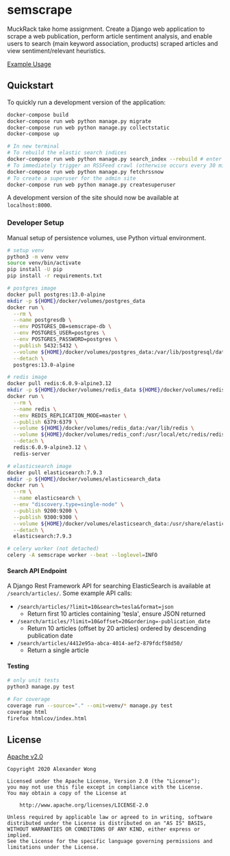 # semscrape

MuckRack take home assignment. Create a Django web application to scrape a web publication, perform article sentiment analysis, and enable users to search (main keyword association, products) scraped articles and view sentiment/relevant heuristics.

[Example Usage](https://swift-yeg.cloud.cybera.ca:8080/v1/AUTH_e3b719b87453492086f32f5a66c427cf/media/2020/11/08/muck_rack_takehome_example.gif)

## Quickstart

To quickly run a development version of the application:

```bash
docker-compose build
docker-compose run web python manage.py migrate
docker-compose run web python manage.py collectstatic
docker-compose up

# In new terminal
# To rebuild the elastic search indices
docker-compose run web python manage.py search_index --rebuild # enter y at prompt
# To immediately trigger an RSSFeed crawl (otherwise occurs every 30 mins)
docker-compose run web python manage.py fetchrssnow
# To create a superuser for the admin site
docker-compose run web python manage.py createsuperuser

```

A development version of the site should now be available at `localhost:8000`.

### Developer Setup

Manual setup of persistence volumes, use Python virtual environment.

```bash
# setup venv
python3 -m venv venv
source venv/bin/activate
pip install -U pip
pip install -r requirements.txt

# postgres image
docker pull postgres:13.0-alpine
mkdir -p ${HOME}/docker/volumes/postgres_data
docker run \
  --rm \
  --name postgresdb \
  --env POSTGRES_DB=semscrape-db \
  --env POSTGRES_USER=postgres \
  --env POSTGRES_PASSWORD=postgres \
  --publish 5432:5432 \
  --volume ${HOME}/docker/volumes/postgres_data:/var/lib/postgresql/data \
  --detach \
  postgres:13.0-alpine

# redis image
docker pull redis:6.0.9-alpine3.12
mkdir -p ${HOME}/docker/volumes/redis_data ${HOME}/docker/volumes/redis_conf
docker run \
  --rm \
  --name redis \
  --env REDIS_REPLICATION_MODE=master \
  --publish 6379:6379 \
  --volume ${HOME}/docker/volumes/redis_data:/var/lib/redis \
  --volume ${HOME}/docker/volumes/redis_conf:/usr/local/etc/redis/redis.conf \
  --detach \
  redis:6.0.9-alpine3.12 \
  redis-server

# elasticsearch image
docker pull elasticsearch:7.9.3
mkdir -p ${HOME}/docker/volumes/elasticsearch_data
docker run \
  --rm \
  --name elasticsearch \
  --env "discovery.type=single-node" \
  --publish 9200:9200 \
  --publish 9300:9300 \
  --volume ${HOME}/docker/volumes/elasticsearch_data:/usr/share/elasticsearch/data \
  --detach \
  elasticsearch:7.9.3

# celery worker (not detached)
celery -A semscrape worker --beat --loglevel=INFO
```
#### Search API Endpoint

A Django Rest Framework API for searching ElasticSearch is available at
`/search/articles/`.
Some example API calls:
- `/search/articles/?limit=10&search=tesla&format=json`
    - Return first 10 articles containing 'tesla', ensure JSON returned
- `/search/articles/?limit=10&offset=20&ordering=-publication_date`
    - Return 10 articles (offset by 20 articles) ordered by descending publication date
- `/search/articles/4412e95a-abca-4014-aef2-879fdcf58d50/`
    - Return a single article

#### Testing

```bash
# only unit tests
python3 manage.py test

# For coverage
coverage run --source="." --omit=venv/* manage.py test
coverage html
firefox htmlcov/index.html
```

## License

[Apache v2.0](./LICENSE)
```text
Copyright 2020 Alexander Wong

Licensed under the Apache License, Version 2.0 (the "License");
you may not use this file except in compliance with the License.
You may obtain a copy of the License at

    http://www.apache.org/licenses/LICENSE-2.0

Unless required by applicable law or agreed to in writing, software
distributed under the License is distributed on an "AS IS" BASIS,
WITHOUT WARRANTIES OR CONDITIONS OF ANY KIND, either express or implied.
See the License for the specific language governing permissions and
limitations under the License.
```
